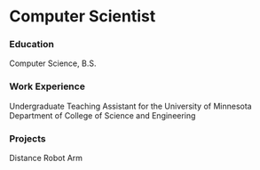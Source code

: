 # Computer Scientist

### Education
Computer Science, B.S.

### Work Experience
Undergraduate Teaching Assistant for the University of Minnesota Department of College of Science and Engineering

### Projects
Distance Robot Arm
